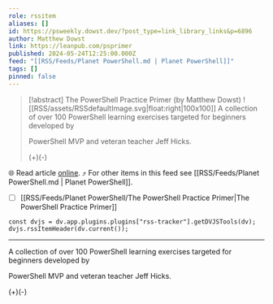 ```yaml
---
role: rssitem
aliases: []
id: https://psweekly.dowst.dev/?post_type=link_library_links&p=6896
author: Matthew Dowst
link: https://leanpub.com/psprimer
published: 2024-05-24T12:25:00.000Z
feed: "[[RSS/Feeds/Planet PowerShell.md | Planet PowerShell]]"
tags: []
pinned: false
---
```


> [!abstract] The PowerShell Practice Primer (by Matthew Dowst)
> ![[RSS/assets/RSSdefaultImage.svg|float:right|100x100]] A collection of over 100 PowerShell learning exercises targeted for beginners developed by
> 
> PowerShell MVP and veteran teacher Jeff Hicks.
> 
> (+)(-)

🌐 Read article [online](https://leanpub.com/psprimer). ⤴ For other items in this feed see [[RSS/Feeds/Planet PowerShell.md | Planet PowerShell]].

- [ ] [[RSS/Feeds/Planet PowerShell/The PowerShell Practice Primer|The PowerShell Practice Primer]]

~~~dataviewjs
const dvjs = dv.app.plugins.plugins["rss-tracker"].getDVJSTools(dv);
dvjs.rssItemHeader(dv.current());
~~~

- - -

A collection of over 100 PowerShell learning exercises targeted for beginners developed by

PowerShell MVP and veteran teacher Jeff Hicks.

(+)(-)
